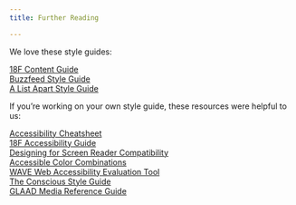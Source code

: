 ```yaml
---
title: Further Reading

---
```

We love these style guides:

[18F Content Guide](https://pages.18f.gov/content-guide/)  
[Buzzfeed Style Guide](http://www.buzzfeed.com/emmyf/buzzfeed-style-guide)  
[A List Apart Style Guide](http://alistapart.com/about/style-guide)

If you’re working on your own style guide, these resources were helpful to us:

[Accessibility Cheatsheet](http://bitsofco.de/2015/the-accessibility-cheatsheet/)  
[18F Accessibility Guide](https://18f.github.io/accessibility/index.html)  
[Designing for Screen Reader Compatibility](http://webaim.org/techniques/screenreader/)  
[Accessible Color Combinations](http://colorsafe.co/)  
[WAVE Web Accessibility Evaluation Tool](http://wave.webaim.org/)  
[The Conscious Style Guide](http://consciousstyleguide.com/)  
[GLAAD Media Reference Guide](http://www.glaad.org/reference)